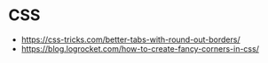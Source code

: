 # CSS

- https://css-tricks.com/better-tabs-with-round-out-borders/
- https://blog.logrocket.com/how-to-create-fancy-corners-in-css/
